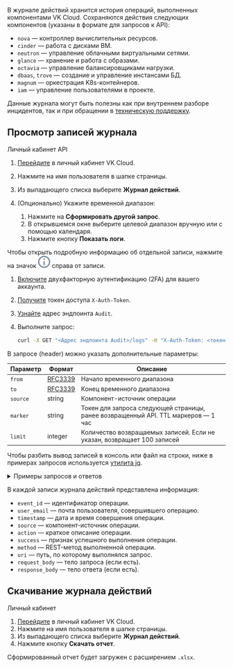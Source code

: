 В журнале действий хранится история операций, выполненных компонентами VK Cloud. Сохраняются действия следующих компонентов (указаны в формате для запросов к API):

- `nova` — контроллер вычислительных ресурсов.
- `cinder` — работа с дисками ВМ.
- `neutron` — управление облачными виртуальными сетями.
- `glance` — хранение и работа с образами.
- `octavia` — управление балансировщиками нагрузки.
- `dbaas`, `trove` — создание и управление инстансами БД.
- `magnum` — оркестрация K8s-контейнеров.
- `iam` — управление пользователями в проекте.

Данные журнала могут быть полезны как при внутреннем разборе инцидентов, так и при обращении в [техническую поддержку](/ru/contacts/).

## Просмотр записей журнала

<tabs>
<tablist>
<tab>Личный кабинет</tab>
<tab>API</tab>
</tablist>
<tabpanel>

1. [Перейдите](https://mcs.mail.ru/app/) в личный кабинет VK Cloud.
1. Нажмите на имя пользователя в шапке страницы.
1. Из выпадающего списка выберите **Журнал действий**.
1. (Опционально) Укажите временной диапазон:

   1. Нажмите на **Сформировать другой запрос**.
   1. В открывшемся окне выберите целевой диапазон вручную или с помощью календаря.
   1. Нажмите кнопку **Показать логи**.

Чтобы открыть подробную информацию об отдельной записи, нажмите на значок ![Информация](./assets/info-icon.svg "inline") справа от записи.

</tabpanel>
<tabpanel>

1. [Включите](/ru/base/account/instructions/account-manage/manage-2fa) двухфакторную аутентификацию (2FA) для вашего аккаунта.
1. [Получите](/ru/additionals/cases/case-keystone-token) токен доступа `X-Auth-Token`.
1. [Узнайте](https://mcs.mail.ru/app/project/endpoints) адрес эндпоинта `Audit`.
1. Выполните запрос:

   ```bash
   curl -X GET "<Адрес эндпоинта Audit>/logs" -H "X-Auth-Token: <токен>"
   ```

В запросе (header) можно указать дополнительные параметры:

| Параметр | Формат | Описание |
| --- | --- | --- |
| `from`   | [RFC3339](https://www.ietf.org/rfc/rfc3339.txt) | Начало временного диапазона |
| `to`     | [RFC3339](https://www.ietf.org/rfc/rfc3339.txt) | Конец временного диапазона |
| `source` | string  | Компонент-источник операции |
| `marker` | string  | Токен для запроса следующей страницы, ранее возвращенный API. TTL маркеров — 1 час |
| `limit`  | integer | Количество возвращаемых записей. Если не указан, возвращает 100 записей |

<info>

Чтобы разбить вывод записей в консоль или файл на строки, ниже в примерах запросов используется [утилита jq](/ru/manage/tools-for-using-services/rest-api/install-jq).

</info>

<details>
    <summary>Примеры запросов и ответов</summary>

<tabs>
<tablist>
<tab>Пример 1</tab>
<tab>Пример 2</tab>
<tab>Пример 3</tab>
</tablist>
<tabpanel>

Получить последние 2 записи из журнала компонента Magnum.

Выполните запрос:

```bash
curl -X GET "https://mcs.mail.ru/auditlogs/v1/b5b7ffd4efXXXX/logs?\
source=magnum&\
limit=2&\
from=&\
to=" \
-H "X-Auth-Token: gAAAAABlXDFc8RTqKryFlXXX" \
-H "Content-Type: application/json" | jq
```

Пример ответа:

```json
{
  "logs": [
    {
      "action": "unknown",
      "event_id": "4f6ed6e5-XXXX-dcc2279ba39d",
      "method": "DELETE",
      "request_body": "<BINARY_DATA>",
      "request_id": "req-05134dd5-XXXX-18b29ea5552e",
      "response_body": "<BINARY_DATA>",
      "source": "magnum",
      "success": "yes",
      "timestamp": "2023-11-20T09:15:11Z",
      "uri": "/infra/container/v1/nodegroups/XXXX-4eb4e8ec5de9",
      "user_agent": "Mozilla/5.0 (Windows NT 10.0; Win64; x64; rv:109.0) Gecko/20100101 Firefox/119.0",
      "user_email": "XXXX@vk.team",
      "user_id": "d98c90595998426f9c69746f02aXXXX"
    },
    {
      "action": "unknown",
      "event_id": "00a5def3-XXXX-f0884f24798b",
      "method": "PATCH",
      "request_body": "{\"delta\":-1}",
      "request_id": "req-f697a08b-XXXX-e59c66306dd1",
      "response_body": "{\"uuid\": \"31a092d7-XXXX\"}",
      "source": "magnum",
      "success": "yes",
      "timestamp": "2023-11-20T09:08:18Z",
      "uri": "/infra/container/v1/nodegroups/XXXX-4eb4e8ec5de9/actions/scale",
      "user_agent": "Mozilla/5.0 (Windows NT 10.0; Win64; x64; rv:109.0) Gecko/20100101 Firefox/119.0",
      "user_email": "XXXX@vk.team",
      "user_id": "d98c90595998426f9c69746f02aXXXX"
    }
  ],
  "marker": "eyJ0bSI6MCwib2ZzIjo1LCJzcmMiOiJtYWdudW0iLCJXXXX"
}
```

</tabpanel>
<tabpanel>

Получить последние 2 записи за заданный интервал времени из журнала компонента Nova.

Выполните запрос:

```bash
curl -X GET "https://mcs.mail.ru/auditlogs/v1/b5b7ffd4efXXXX/logs?\
source=nova&\
limit=2&\
from=2023-10-15T10:00:00.000Z&\
to=2023-11-15T16:43:00.477Z" \
-H "X-Auth-Token: gAAAAABlXEVTelmi_XXXX" \
-H "Content-Type: application/json" | jq
```

Пример ответа:

```json
{
  "logs": [
    {
      "action": "create-vm",
      "event_id": "a2d05902-XXXX-60bce13de1f7",
      "method": "POST",
      "request_body": "{\"server\":{\"name\":\"BY-CentOS_prometheus\",\"key_name\":\"ADH-clusterXXXX\",XXXX}}",
      "request_id": "req-1d76a3f3-XXXX-b695d066e606",
      "response_body": "{\"server\": {\"security_groups\": [{\"name\": \"71d90a92-XXXX\"}, {\"name\": \"XXXX-aecb77b43bec\"}], XXXX}}",
      "source": "nova",
      "success": "yes",
      "timestamp": "2023-11-15T12:16:26Z",
      "uri": "/v2.1/servers",
      "user_agent": "axios/1.4.0",
      "user_email": "XXXX@vk.team",
      "user_id": "5f48556ef89444dbab8fa82669dXXXX"
    },
    {
      "action": "vm-action",
      "event_id": "fc98d3d7-XXXX-c2c5fd8fe619",
      "method": "POST",
      "request_body": "{\"addFloatingIp\":{\"address\":\"XXXX\"}}",
      "request_id": "req-f358678d-XXXX-311861a4ff77",
      "response_body": "",
      "source": "nova",
      "success": "yes",
      "timestamp": "2023-11-15T09:43:41Z",
      "uri": "/v2.1/servers/c6be363f-f56c-XXXX/action",
      "user_agent": "HashiCorp Terraform/1.4.0-dev XXXX gophercloud/2.0.0",
      "user_id": "649a35d97fc64452b019a0809dXXXX"
    }
  ],
  "marker": "eyJ0bSI6MTY5NzM2NDAwMCwib2ZzIjo1LCJXXXX"
} 
```

</tabpanel>
<tabpanel>

Вывести все записи журнала компонента Nova за заданный интервал времени в файлы порциями по 10 записей в файле.

<info>

Записи журнала расположены в обратном порядке по времени: самые последние — в начале журнала.

</info>

Выполните следующие шаги:

1. Запросите вывод в файл `nova_part1.log` самых последних 10 записей журнала из интересующего интервала времени:

   ```bash
   curl -X GET "https://mcs.mail.ru/auditlogs/v1/b5b7ffd4efXXXX/logs?\
   source=nova&\
   limit=10&\
   from=2023-10-15T10:00:00.000Z&\
   to=2023-11-15T16:43:00.477Z" \
   -H "X-Auth-Token: gAAAAABlXDFc8RTqKryFlXXXX" \
   -H "Content-Type: application/json" | jq > nova_part1.log
   ```

2. Получите значение параметра `marker` из файла `nova_part1.log`:

   Команда:

   ```bash
   cat nova_part1.log | grep marker
   ```

   Пример ответа:

   ```json
   "marker": "eyJ0bSI6MTY5NzM2NDAwMCwib2ZzIjoxMCwidG8iOjE3MDAwNjY1ODAsXXXX"
   ```

3. Запросите вывод следующих (более ранних по времени) 10 записей журнала в файл `nova_part2.log`, используя полученное значение параметра `marker`:

   ```bash
   curl -X GET "https://mcs.mail.ru/auditlogs/v1/b5b7ffd4efXXXX/logs?\
   source=nova&\
   marker=eyJ0bSI6MTY5NzM2NDAwMCwib2ZzIjoxMCwidG8iOjE3MDAwNjY1ODAsXXXX&\
   limit=10&\
   from=2023-10-15T10:00:00.000Z&\
   to=2023-11-15T16:43:00.477Z" \
   -H "X-Auth-Token: gAAAAABlXDFc8RTqKryFlXXXX" \
   -H "Content-Type: application/json" | jq > nova_part2.log
   ```

4. Повторяйте предыдущий запрос, меняя в нем только имя файла (например: `nova_part3.log`, `nova_part4.log`, …), пока не получите все записи журнала за интересующий интервал времени.

</tabpanel>
</tabs>

</details>

</tabpanel>
</tabs>

В каждой записи журнала действий представлена информация:

- `event_id` — идентификатор операции.
- `user_email` — почта пользователя, совершившего операцию.
- `timestamp` — дата и время совершения операции.
- `source` — компонент-источник операции.
- `action` — краткое описание операции.
- `success` — признак успешного выполнения операции.
- `method` — REST-метод выполненной операции.
- `uri` — путь, по которому выполнялся запрос.
- `request_body` — тело запроса (если есть).
- `response_body` — тело ответа (если есть).

## Скачивание журнала действий

<tabs>
<tablist>
<tab>Личный кабинет</tab>
</tablist>
<tabpanel>

1. [Перейдите](https://mcs.mail.ru/app/) в личный кабинет VK Cloud.
1. Нажмите на имя пользователя в шапке страницы.
1. Из выпадающего списка выберите **Журнал действий**.
1. Нажмите кнопку **Скачать отчет**.

Сформированный отчет будет загружен с расширением `.xlsx`.

</tabpanel>
</tabs>
